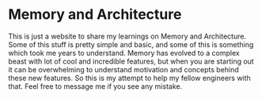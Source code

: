 # Memory and Architecture

This is just a website to share my learnings on Memory and Architecture. Some of this stuff is pretty simple and basic, and some of this is something which took me years to understand. Memory has evolved to a complex beast with lot of cool and incredible features, but when you are starting out it can be overwhelming to understand motivation and concepts behind these new features. So this is my attempt to help my fellow engineers with that. Feel free to message me if you see any mistake.
